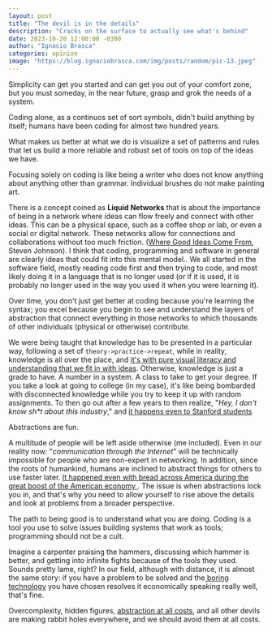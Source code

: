 ```yaml
---
layout: post
title: "The devil is in the details"
description: "Cracks on the surface to actually see what's behind"
date: 2023-10-20 12:00:00 -0300
author: "Ignacio Brasca"
categories: opinion
image: "https://blog.ignaciobrasca.com/img/posts/random/pic-13.jpeg"
---
```


Simplicity can get you started and can get you out of your comfort zone, but you must someday, in the near future, grasp and grok the needs of a system. 

Coding alone, as a continuos set of sort symbols, didn't build anything by itself; humans have been coding for almost two hundred years.

What makes us better at what we do is visualize a set of patterns and rules that let us build a more reliable and robust set of tools on top of the ideas we have. 

Focusing solely on coding is like being a writer who does not know anything about anything other than grammar. Individual brushes do not make painting art.

There is a concept coined as **Liquid Networks** that is about the importance of being in a network where ideas can flow freely and connect with other ideas. This can be a physical space, such as a coffee shop or lab, or even a social or digital network. These networks allow for connections and collaborations without too much friction. ([Where Good Ideas Come From](https://www.amazon.se/-/en/Steven-Johnson/dp/1594485380), Steven Johnson). I think that coding, programming and software in general are clearly ideas that could fit into this mental model.. We all started in the software field, mostly reading code first and then trying to code, and most likely doing it in a language that is no longer used (or if it is used, it is probably no longer used in the way you used it when you were learning it).

Over time, you don't just get better at coding because you're learning the syntax; you excel because you begin to see and understand the layers of abstraction that connect everything in those networks to which thousands of other individuals (physical or otherwise) contribute.

We were being taught that knowledge has to be presented in a particular way, following a set of `theory->practice->repeat`, while in reality, knowledge is all over the place, and [it's with pure visual literacy and understanding that we fit in with ideas](https://www.youtube.com/watch?v=I90ZluYvHic). Otherwise, knowledge is just a grade to have. A number in a system. A class to take to get your degree. If you take a look at going to college (in my case), it's like being bombarded with disconnected knowledge while you try to keep it up with random assignments. To then go out after a few years to then realize, "*Hey, I don't know sh\*t about this industry*," and [it happens even to Stanford students](https://www.youtube.com/watch?v=4SiFgB1lGxw)

Abstractions are fun.

A multitude of people will be left aside otherwise (me included). Even in our reality now: "*communication through the Internet*" will be technically impossible for people who are non-expert in networking. In addition, since the roots of humankind, humans are inclined to abstract things for others to use faster later. [It happened even with bread across America during the great boost of the American economy ](https://www.saveur.com/article/Kitchen/Bread-History-America/). The issue is when abstractions lock you in, and that's why you need to allow yourself to rise above the details and look at problems from a broader perspective.

The path to being good is to understand what you are doing. Coding is a tool you use to solve issues building systems that work as tools; programming should not be a cult.

Imagine a carpenter praising the hammers, discussing which hammer is better, and getting into infinite fights because of the tools they used. Sounds pretty lame, right? In our field, although with distance, it is almost the same story: if you have a problem to be solved and the[ boring technology](https://mcfunley.com/choose-boring-technology) you have chosen resolves it economically speaking really well, that's fine.

Overcomplexity, hidden figures, [abstraction at all costs](https://unixsheikh.com/articles/we-have-used-too-many-levels-of-abstractions-and-now-the-future-looks-bleak.html), and all other devils are making rabbit holes everywhere, and we should avoid them at all costs.
